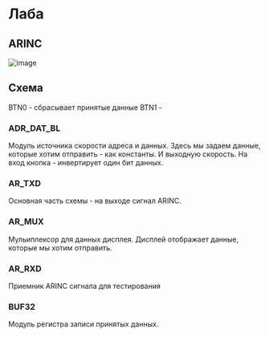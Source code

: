 # Лаба

## ARINC

![image](https://user-images.githubusercontent.com/25401699/227460165-dadb466c-989a-42c6-b613-797be6c07ef8.png)

## Схема

BTN0 - сбрасывает принятые данные
BTN1 - 

### ADR_DAT_BL

Модуль источника скорости адреса и данных.
Здесь мы задаем данные, которые хотим отправить - как константы. И выходную скорость.
На вход кнопка - инвертирует один бит данных.

### AR_TXD

Основная часть схемы - на выходе сигнал ARINC.

### AR_MUX

Мульиплексор для данных дисплея.
Дисплей отображает данные, которые мы хотим отправить.

### AR_RXD

Приемник ARINC сигнала для тестирования

### BUF32

Модуль регистра записи принятых данных.
